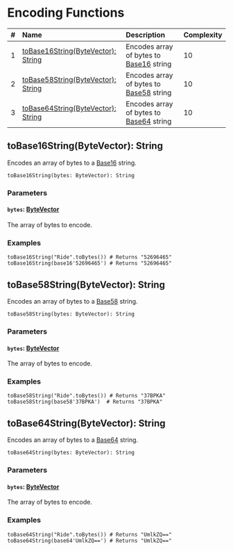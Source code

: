 # Encoding Functions

|#| Name | Description | Complexity |
|:---| :--- | :--- | :--- |
| 1 | [toBase16String(ByteVector): String](#to-base-16-string)  | Encodes array of bytes to [Base16](https://en.wikipedia.org/wiki/Hexadecimal) string | 10 |
| 2 | [toBase58String(ByteVector): String](#to-base-58-string) | Encodes array of bytes to [Base58](https://en.wikipedia.org/wiki/Base58) string | 10 |
| 3 | [toBase64String(ByteVector): String](#to-base-64-string) | Encodes array of bytes to [Base64](https://en.wikipedia.org/wiki/Base64) string | 10 |

## toBase16String(ByteVector): String<a id="to-base-16-string"></a>

Encodes an array of bytes to a [Base16](https://en.wikipedia.org/wiki/Hexadecimal) string.

```ride
toBase16String(bytes: ByteVector): String
```

### Parameters

#### `bytes`: [ByteVector](/en/ride/data-types/byte-vector)

The array of bytes to encode.

### Examples

```ride
toBase16String("Ride".toBytes()) # Returns "52696465"
toBase16String(base16'52696465') # Returns "52696465"
```

## toBase58String(ByteVector): String<a id="to-base-58-string"></a>

Encodes an array of bytes to a [Base58](https://en.wikipedia.org/wiki/Base58) string.

```ride
toBase58String(bytes: ByteVector): String
```

### Parameters

#### `bytes`: [ByteVector](/en/ride/data-types/byte-vector)

The array of bytes to encode.

### Examples

```ride
toBase58String("Ride".toBytes()) # Returns "37BPKA"
toBase58String(base58'37BPKA')  # Returns "37BPKA"
```

## toBase64String(ByteVector): String<a id="to-base-64-string"></a>

Encodes an array of bytes to a [Base64](https://en.wikipedia.org/wiki/Base64) string.

```ride
toBase64String(bytes: ByteVector): String
```

### Parameters

#### `bytes`: [ByteVector](/en/ride/data-types/byte-vector)

The array of bytes to encode.

### Examples

```ride
toBase64String("Ride".toBytes()) # Returns "UmlkZQ=="
toBase64String(base64'UmlkZQ==') # Returns "UmlkZQ=="
```
